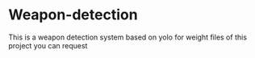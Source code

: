 # Weapon-detection
This is a weapon detection system based on yolo
for weight files of this project you
can request
